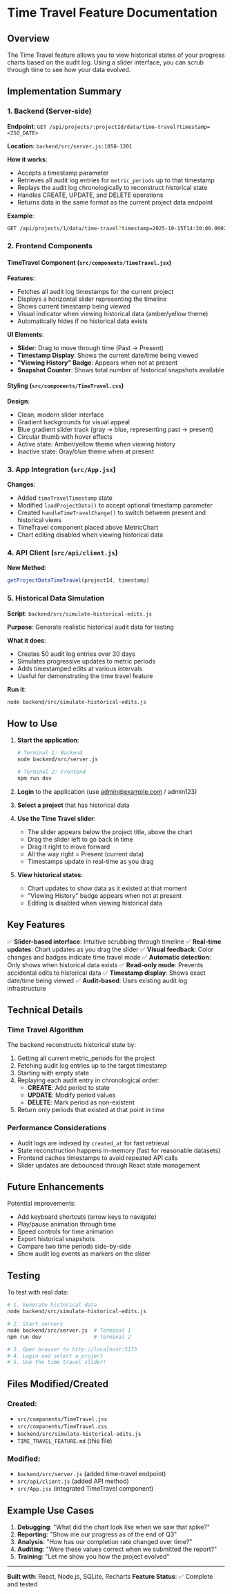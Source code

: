 # Time Travel Feature Documentation

## Overview

The Time Travel feature allows you to view historical states of your progress charts based on the audit log. Using a slider interface, you can scrub through time to see how your data evolved.

## Implementation Summary

### 1. Backend (Server-side)

**Endpoint**: `GET /api/projects/:projectId/data/time-travel?timestamp=<ISO_DATE>`

**Location**: `backend/src/server.js:1058-1201`

**How it works**:
- Accepts a timestamp parameter
- Retrieves all audit log entries for `metric_periods` up to that timestamp
- Replays the audit log chronologically to reconstruct historical state
- Handles CREATE, UPDATE, and DELETE operations
- Returns data in the same format as the current project data endpoint

**Example**:
```bash
GET /api/projects/1/data/time-travel?timestamp=2025-10-15T14:30:00.000Z
```

### 2. Frontend Components

#### TimeTravel Component (`src/components/TimeTravel.jsx`)

**Features**:
- Fetches all audit log timestamps for the current project
- Displays a horizontal slider representing the timeline
- Shows current timestamp being viewed
- Visual indicator when viewing historical data (amber/yellow theme)
- Automatically hides if no historical data exists

**UI Elements**:
- **Slider**: Drag to move through time (Past → Present)
- **Timestamp Display**: Shows the current date/time being viewed
- **"Viewing History" Badge**: Appears when not at present
- **Snapshot Counter**: Shows total number of historical snapshots available

#### Styling (`src/components/TimeTravel.css`)

**Design**:
- Clean, modern slider interface
- Gradient backgrounds for visual appeal
- Blue gradient slider track (gray → blue, representing past → present)
- Circular thumb with hover effects
- Active state: Amber/yellow theme when viewing history
- Inactive state: Gray/blue theme when at present

### 3. App Integration (`src/App.jsx`)

**Changes**:
- Added `timeTravelTimestamp` state
- Modified `loadProjectData()` to accept optional timestamp parameter
- Created `handleTimeTravelChange()` to switch between present and historical views
- TimeTravel component placed above MetricChart
- Chart editing disabled when viewing historical data

### 4. API Client (`src/api/client.js`)

**New Method**:
```javascript
getProjectDataTimeTravel(projectId, timestamp)
```

### 5. Historical Data Simulation

**Script**: `backend/src/simulate-historical-edits.js`

**Purpose**: Generate realistic historical audit data for testing

**What it does**:
- Creates 50 audit log entries over 30 days
- Simulates progressive updates to metric periods
- Adds timestamped edits at various intervals
- Useful for demonstrating the time travel feature

**Run it**:
```bash
node backend/src/simulate-historical-edits.js
```

## How to Use

1. **Start the application**:
   ```bash
   # Terminal 1: Backend
   node backend/src/server.js

   # Terminal 2: Frontend
   npm run dev
   ```

2. **Login** to the application (use admin@example.com / admin123)

3. **Select a project** that has historical data

4. **Use the Time Travel slider**:
   - The slider appears below the project title, above the chart
   - Drag the slider left to go back in time
   - Drag it right to move forward
   - All the way right = Present (current data)
   - Timestamps update in real-time as you drag

5. **View historical states**:
   - Chart updates to show data as it existed at that moment
   - "Viewing History" badge appears when not at present
   - Editing is disabled when viewing historical data

## Key Features

✅ **Slider-based interface**: Intuitive scrubbing through timeline
✅ **Real-time updates**: Chart updates as you drag the slider
✅ **Visual feedback**: Color changes and badges indicate time travel mode
✅ **Automatic detection**: Only shows when historical data exists
✅ **Read-only mode**: Prevents accidental edits to historical data
✅ **Timestamp display**: Shows exact date/time being viewed
✅ **Audit-based**: Uses existing audit log infrastructure

## Technical Details

### Time Travel Algorithm

The backend reconstructs historical state by:

1. Getting all current metric_periods for the project
2. Fetching audit log entries up to the target timestamp
3. Starting with empty state
4. Replaying each audit entry in chronological order:
   - **CREATE**: Add period to state
   - **UPDATE**: Modify period values
   - **DELETE**: Mark period as non-existent
5. Return only periods that existed at that point in time

### Performance Considerations

- Audit logs are indexed by `created_at` for fast retrieval
- State reconstruction happens in-memory (fast for reasonable datasets)
- Frontend caches timestamps to avoid repeated API calls
- Slider updates are debounced through React state management

## Future Enhancements

Potential improvements:
- Add keyboard shortcuts (arrow keys to navigate)
- Play/pause animation through time
- Speed controls for time animation
- Export historical snapshots
- Compare two time periods side-by-side
- Show audit log events as markers on the slider

## Testing

To test with real data:

```bash
# 1. Generate historical data
node backend/src/simulate-historical-edits.js

# 2. Start servers
node backend/src/server.js  # Terminal 1
npm run dev                 # Terminal 2

# 3. Open browser to http://localhost:5173
# 4. Login and select a project
# 5. Use the time travel slider!
```

## Files Modified/Created

### Created:
- `src/components/TimeTravel.jsx`
- `src/components/TimeTravel.css`
- `backend/src/simulate-historical-edits.js`
- `TIME_TRAVEL_FEATURE.md` (this file)

### Modified:
- `backend/src/server.js` (added time-travel endpoint)
- `src/api/client.js` (added API method)
- `src/App.jsx` (integrated TimeTravel component)

## Example Use Cases

1. **Debugging**: "What did the chart look like when we saw that spike?"
2. **Reporting**: "Show me our progress as of the end of Q3"
3. **Analysis**: "How has our completion rate changed over time?"
4. **Auditing**: "Were these values correct when we submitted the report?"
5. **Training**: "Let me show you how the project evolved"

---

**Built with**: React, Node.js, SQLite, Recharts
**Feature Status**: ✅ Complete and tested
